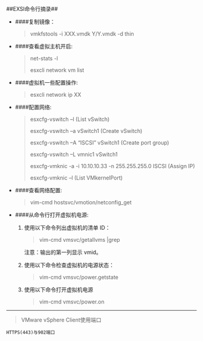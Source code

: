 ##EXSI命令行摘录##

* ####复制镜像：

	>vmkfstools -i XXX.vmdk  Y/Y.vmdk -d thin

* ####查看虚拟主机开启:

	>net-stats -l 
	>
	>esxcli  network  vm list

* ####虚拟机一些配置操作:

	>esxcli  network ip XX


* ####配置网络:
	>esxcfg-vswitch –l (List vSwitch)
	>
	>esxcfg-vswitch –a vSwitch1 (Create vSwitch)
	>
	>esxcfg-vswitch –A “ISCSI” vSwitch1 (Create port group)
	>
	>esxcfg-vswitch –L vmnic1 vSwitch1
	>
	>esxcfg-vmknic -a -i 10.10.10.33 -n 255.255.255.0 ISCSI (Assign IP)
	>
	>esxcfg-vmknic –l (List VMkernelPort) 
 
* ####查看网络配置:

	>vim-cmd hostsvc/vmotion/netconfig_get

* ####从命令行打开虚拟机电源:

	1. 使用以下命令列出虚拟机的清单 ID：

		>vim-cmd vmsvc/getallvms |grep <vm name>
	
		注意：输出的第一列显示 vmid。


	2. 使用以下命令检查虚拟机的电源状态：

		>vim-cmd vmsvc/power.getstate <vmid>


	3. 使用以下命令打开虚拟机电源

		>vim-cmd vmsvc/power.on <vmid>


***
>VMware vSphere Client使用端口

	HTTPS(443)与902端口
